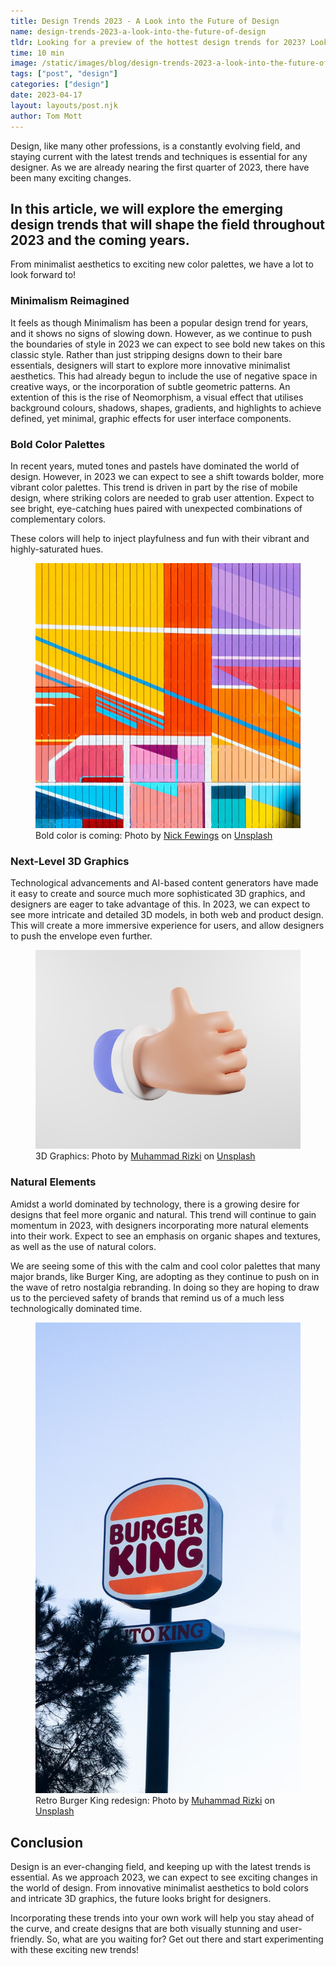 ```yaml
---
title: Design Trends 2023 - A Look into the Future of Design
name: design-trends-2023-a-look-into-the-future-of-design
tldr: Looking for a preview of the hottest design trends for 2023? Look no further! This article explores emerging trends like minimalist aesthetics, bold color palettes, and intricate 3D graphics set to take the design world by storm. Ready to incorporate these trends into your own work? Read on to learn more!
time: 10 min
image: /static/images/blog/design-trends-2023-a-look-into-the-future-of-design/neo.jpg
tags: ["post", "design"]
categories: ["design"]
date: 2023-04-17
layout: layouts/post.njk
author: Tom Mott
---
```


Design, like many other professions, is a constantly evolving field, and staying current with the latest trends and techniques is essential for any designer. As we are already nearing the first quarter of 2023, there have been many exciting changes.

## In this article, we will explore the emerging design trends that will shape the field throughout 2023 and the coming years.

From minimalist aesthetics to exciting new color palettes, we have a lot to look forward to!

### Minimalism Reimagined

It feels as though Minimalism has been a popular design trend for years, and it shows no signs of slowing down. However, as we continue to push the boundaries of style in 2023 we can expect to see bold new takes on this classic style. Rather than just stripping designs down to their bare essentials, designers will start to explore more innovative minimalist aesthetics. This had already begun to include the use of negative space in creative ways, or the incorporation of subtle geometric patterns. An extention of this is the rise of Neomorphism, a visual effect that utilises background colours, shadows, shapes, gradients, and highlights to achieve defined, yet minimal, graphic effects for user interface components.

### Bold Color Palettes

In recent years, muted tones and pastels have dominated the world of design. However, in 2023 we can expect to see a shift towards bolder, more vibrant color palettes. This trend is driven in part by the rise of mobile design, where striking colors are needed to grab user attention. Expect to see bright, eye-catching hues paired with unexpected combinations of complementary colors.

These colors will help to inject playfulness and fun with their vibrant and highly-saturated hues.

<figure>
	<img class="case-img " src="/static/images/blog/design-trends-2023-a-look-into-the-future-of-design/color.jpg" alt="Bold color">
	<figcaption>Bold color is coming: Photo by <a href="https://unsplash.com/@jannerboy62?utm_source=unsplash&utm_medium=referral&utm_content=creditCopyText">Nick Fewings</a> on <a href="https://unsplash.com/photos/1zJkgcOS0is?utm_source=unsplash&utm_medium=referral&utm_content=creditCopyText">Unsplash</a>
  </figcaption>
</figure>

### Next-Level 3D Graphics

Technological advancements and AI-based content generators have made it easy to create and source much more sophisticated 3D graphics, and designers are eager to take advantage of this. In 2023, we can expect to see more intricate and detailed 3D models, in both web and product design. This will create a more immersive experience for users, and allow designers to push the envelope even further.

<figure>
	<img class="case-img " src="/static/images/blog/design-trends-2023-a-look-into-the-future-of-design/hand.jpg" alt="3D hand graphic" style="height: auto;">
	<figcaption>3D Graphics: Photo by <a href="https://unsplash.com/@rizki1123?utm_source=unsplash&utm_medium=referral&utm_content=creditCopyText">Muhammad Rizki</a> on <a href="https://unsplash.com/photos/5tZRN6LZ2Tw?utm_source=unsplash&utm_medium=referral&utm_content=creditCopyText">Unsplash</a>
  </figcaption>
</figure>

### Natural Elements

Amidst a world dominated by technology, there is a growing desire for designs that feel more organic and natural. This trend will continue to gain momentum in 2023, with designers incorporating more natural elements into their work. Expect to see an emphasis on organic shapes and textures, as well as the use of natural colors.

We are seeing some of this with the calm and cool color palettes that many major brands, like Burger King, are adopting as they continue to push on in the wave of retro nostalgia rebranding. In doing so they are hoping to draw us to the percieved safety of brands that remind us of a much less technologically dominated time.

<figure>
	<img class="case-img " src="/static/images/blog/design-trends-2023-a-look-into-the-future-of-design/bk.jpg" alt="Retro Burger King logo">
	<figcaption>Retro Burger King redesign: Photo by <a href="https://unsplash.com/@rizki1123?utm_source=unsplash&utm_medium=referral&utm_content=creditCopyText">Muhammad Rizki</a> on <a href="https://unsplash.com/photos/5tZRN6LZ2Tw?utm_source=unsplash&utm_medium=referral&utm_content=creditCopyText">Unsplash</a>
  </figcaption>
</figure>

## Conclusion

Design is an ever-changing field, and keeping up with the latest trends is essential. As we approach 2023, we can expect to see exciting changes in the world of design. From innovative minimalist aesthetics to bold colors and intricate 3D graphics, the future looks bright for designers.

Incorporating these trends into your own work will help you stay ahead of the curve, and create designs that are both visually stunning and user-friendly. So, what are you waiting for? Get out there and start experimenting with these exciting new trends!
